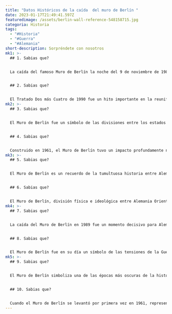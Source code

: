```yaml
---
title: "Datos Históricos de la caída  del muro de Berlín "
date: 2023-01-17T21:49:41.597Z
featuredimage: /assets/berlin-wall-reference-548158715.jpg
categoria: Historia
tags:
  - "#Historia"
  - "#Guerra"
  - "#Alemania"
short-description: Sorpréndete con nosotros
mk1: >-
  ## 1﻿. Sabias que?


  La caída del famoso Muro de Berlín la noche del 9 de noviembre de 1989 fue una victoria de la libertad y la democracia que marcó un punto de inflexión en la historia alemana y europea. Hacía tiempo que se rezaba por un acontecimiento así, pero no se esperaba que ocurriera, por lo que, cuando tuvo lugar, envió oleadas de alegría y optimismo por toda Europa. Anunció una nueva era en la que los gobiernos serían responsables ante su pueblo, en lugar de ante gobernantes opresores o ideologías dictatoriales. La caída del Muro de Berlín significó el fin de un sistema y el comienzo de otro, y culminó con una gran celebración en la que la gente se regocijó jubilosa por haber pasado de la opresión a la libertad. Fue realmente un momento inolvidable que puso de relieve cómo los ciudadanos trabajando juntos podían lograr grandes cambios.


  ## 2﻿. Sabias que?


  El Tratado Dos más Cuatro de 1990 fue un hito importante en la reunificación de Alemania tras su división después de la Segunda Guerra Mundial. Se denominó así por la participación de las dos Alemanias -la República Federal y la República Democrática- y de las cuatro potencias que las habían ocupado -Francia, Reino Unido, EEUU y URSS-. El tratado formalizó las restricciones alemanas durante la ocupación militar, reavivó las fronteras compartidas del país, reconoció oficialmente una nación alemana unificada y también abrió el espacio para la adhesión a la Organización del Tratado del Atlántico Norte. Este acuerdo proporcionó una base integral para la reconstrucción económica, social y política de Alemania, al tiempo que frustraba las tensiones regionales entre el Este y el Oeste, que se habían vuelto cada vez más insostenibles.
mk2: >-
  ## 3﻿. Sabias que?


  El Muro de Berlín fue un símbolo de las divisiones entre los estados comunistas y capitalistas de Europa durante la Guerra Fría. Los 11,8 kilómetros de hormigón, alambre de espino y torres de vigilancia se diseñaron para mantener a la población de Alemania Oriental encarcelada por el gobierno opresor. Sin embargo, no tuvo un éxito total; se calcula que unas 5.000 personas pudieron escapar durante sus 28 años como frontera efectiva. Estas fugas fueron a menudo audaces hazañas de ingenio: algunos cavaron túneles, mientras que otros se escondieron en coches o salieron de contrabando mediante otros métodos creativos. Aunque se construyó para separar a las personas e impedir la libertad de movimientos, el Muro de Berlín fracasó en última instancia en ese sentido, ya que miles de personas superaron su formidable estructura física para tener una oportunidad de libertad.


  ## 4﻿. Sabias que?


  Construido en 1961, el Muro de Berlín tuvo un impacto profundamente negativo en la población de Berlín Oriental y Occidental. Al separarlos durante 28 años, el muro causó una inmensa privación de los derechos humanos básicos a la libre circulación, el empleo y la reunificación familiar. Sirvió como crudo recordatorio de los efectos que la política puede tener en la vida de las personas. Verdadero símbolo de la separación en su peor expresión, es un recordatorio de cómo la paz y el entendimiento internacionales pueden entrar en conflicto con el nacionalismo y el aislacionismo. Afortunadamente, una vez abolido el muro en 1989, las personas volvieron a ser libres de ir y venir del Este al Oeste como quisieran, lo que nos obliga a recordar a todos los que no pudieron hacerlo antes de esa época.
mk3: >-
  ## 5﻿. Sabias que?


  El Muro de Berlín es un recuerdo de la tumultuosa historia entre Alemania Oriental y Occidental durante la Guerra Fría. Es difícil imaginar el miedo y la tensión de lo que una vez simbolizó la realidad cotidiana de los ciudadanos de Alemania Oriental. Un hombre en particular, Conrad Schumann, experimentó estas intensas condiciones de primera mano cuando huyó de la República Democrática Alemana el 15 de agosto de 1961. Por un fatídico giro de suerte y valentía, el momento de la huida de Schumann fue captado por una icónica fotografía de Peter Leibing. Su osado acto actuó como fuente de inspiración y esperanza para millones de personas en su país y en el extranjero hasta 1989, cuando cayó el muro tras los movimientos prodemocráticos en la RDA.


  ## 6﻿. Sabias que?


  El Muro de Berlín, división física e ideológica entre Alemania Oriental y Occidental, se mantuvo en pie durante 28 años y tuvo un enorme impacto en la historia del país. Construido en 1961, se temía que permaneciera allí indefinidamente -representando el comunismo y la represión política de la libertad- hasta su repentina caída en noviembre de 1989. Se convirtió en un símbolo de la Guerra Fría y de la opresión, representando a la vez la cruda realidad de una nación dividida y un ejemplo abyecto de cómo se puede separar físicamente a las personas en función de su postura política. A día de hoy, sirve como recordatorio icónico de todo lo que representa el poder de la política y la inquebrantable convicción humana de no perder nunca la esperanza en la libertad.
mk4: >-
  ## 7﻿. Sabias que?


  La caída del Muro de Berlín en 1989 fue un momento decisivo para Alemania, que cambió el paisaje físico y político del país durante décadas. Desde entonces, ha experimentado un notable crecimiento, y se calcula que 3.700.000 personas procedentes de Alemania Oriental abandonaron el país en los años posteriores a la reunificación. Este movimiento se ha visto favorecido por unas fronteras más abiertas dentro de Europa y facilitado por el éxito de la economía alemana. Desde las vibrantes ciudades hasta el tranquilo campo, Alemania ha acogido a quienes buscaban mayores oportunidades y nuevas esperanzas para el futuro. Aunque muchos siguen abandonando su patria en busca de mejores perspectivas en el extranjero, Alemania sigue estando a la vanguardia del cambio y el progreso como entidad política unificada.


  ## 8﻿. Sabias que?


  El Muro de Berlín fue en su día un símbolo de las tensiones de la Guerra Fría y, aunque se derribó hace mucho tiempo, todavía hoy hay muchos lugares donde su recuerdo sigue vivo. Estos lugares son los mismos que atraen a turistas de todo el mundo para explorar la cultura y la historia únicas de la ciudad. Desde el Checkpoint Charlie hasta la East Side Gallery -un tramo de casi tres kilómetros de muro conservado con murales de vivos colores-, los visitantes pueden pasear entre recordatorios de esta estructura antaño divisoria, pero también apreciar su importancia en el viaje de Berlín de ciudad dividida a capital próspera. Quizá más que en ningún otro lugar del mundo, Berlín es un ejemplo inspirador de cómo las personas pueden unirse a pesar de los obstáculos del pasado.
mk5: >-
  ## 9﻿. Sabias que?


  El Muro de Berlín simboliza una de las épocas más oscuras de la historia del mundo, y sus efectos se siguen sintiendo profundamente en la actualidad. Construido en 1961, fragmentó la ciudad de Berlín al formar una división de 155 kilómetros entre dos mitades controladas políticamente por Alemania Oriental y Alemania Occidental. Visitar el Muro de Berlín es esencial para comprender realmente cómo esta barrera no física perturbó la vida cotidiana de millones de personas y desplazó a familias de sus hogares. Hay formas prácticas de comprender cómo sirvió de amarga línea política: se puede caminar hasta el Checkpoint Charlie para introducirse en la vida durante una Alemania dividida o presenciar el arte pintado en trozos del muro original a lo largo de la East Side Gallery, que proporciona una enorme visión de lo que pudo haber sido vivir bajo un régimen opresivo. Con estos puntos como contexto, se puede empezar a descubrir acontecimientos significativos que condujeron a la Caída del Muro de Berlín, como el famoso discurso del presidente Ronald Reagan cerca del Checkpoint Charlie en 1987, que acabó derribando este símbolo de opresión y odio.


  ## 1﻿0. Sabias que?


  Cuando el Muro de Berlín se levantó por primera vez en 1961, representaba una división física entre naciones y personas. A lo largo de sus sombríos años como símbolo de represión y desconfianza, pocos podían imaginar que esta frontera se borraría algún día de la existencia, pero su memoria se recordaría de una forma única. En 2007, la zona que albergaba el infame muro cobró nueva vida cuando se convirtió en lo que ahora se conoce como la Ruta Ciclista del Muro de Berlín. Con un tramo de 20 millas de pavimento que conecta distintas partes de la capital alemana, los ciclistas pueden disfrutar de un agradable paseo a la vez que presentan sus respetos a quienes sufrieron a manos de este muro divisorio. Muchos lo consideran un gran recordatorio de que, con esperanza y perseverancia, los muros pueden acabar derribándose y convertirse en algo hermoso.
---
```

